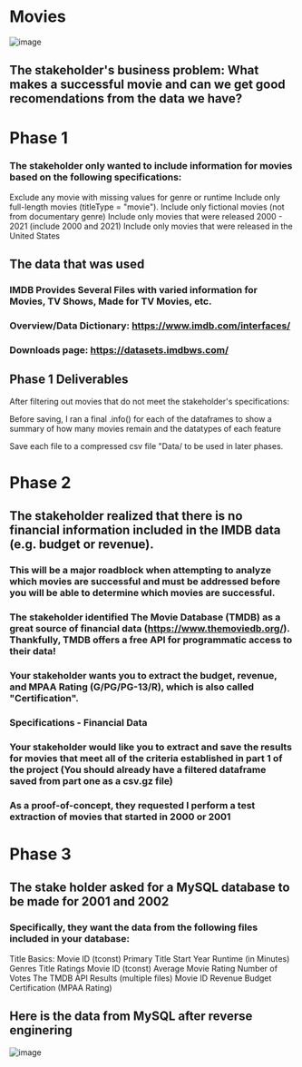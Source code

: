 # Movies

![image](https://user-images.githubusercontent.com/105470937/215615465-cefca8c6-f7cb-4900-ad9e-f08aca958ed3.png)


## The stakeholder's business problem: What makes a successful movie and can we get good recomendations from the data we have? 
 
 # Phase 1 
 
 ### The stakeholder only wanted to include information for movies based on the following specifications:

Exclude any movie with missing values for genre or runtime
Include only full-length movies (titleType = "movie").
Include only fictional movies (not from documentary genre)
Include only movies that were released 2000 - 2021 (include 2000 and 2021)
Include only movies that were released in the United States
 
 
 ## The data that was used 
 
 ### IMDB Provides Several Files with varied information for Movies, TV Shows, Made for TV Movies, etc.
### Overview/Data Dictionary: https://www.imdb.com/interfaces/
### Downloads page: https://datasets.imdbws.com/

## Phase 1 Deliverables 

After filtering out movies that do not meet the stakeholder's specifications:

Before saving, I ran a final .info() for each of the dataframes to show a summary of how many movies remain and the datatypes of each feature

Save each file to a compressed csv file "Data/ to be used in later phases. 

# Phase 2 
## The stakeholder realized that there is no financial information included in the IMDB data (e.g. budget or revenue).

### This will be a major roadblock when attempting to analyze which movies are successful and must be addressed before you will be able to determine which movies are successful.
### The stakeholder identified The Movie Database (TMDB) as a great source of financial data (https://www.themoviedb.org/). Thankfully, TMDB offers a free API for programmatic access to their data!

### Your stakeholder wants you to extract the budget, revenue, and MPAA Rating (G/PG/PG-13/R), which is also called "Certification".

### Specifications - Financial Data
### Your stakeholder would like you to extract and save the results for movies that meet all of the criteria established in part 1 of the project (You should already have a filtered dataframe saved from part one as a csv.gz file)

### As a proof-of-concept, they requested I  perform a test extraction of movies that started in 2000 or 2001

# Phase 3
## The stake holder asked for a MySQL database to be made for 2001 and 2002
### Specifically, they want the data from the following files included in your database:
Title Basics:
Movie ID (tconst)
Primary Title
Start Year
Runtime (in Minutes)
Genres
Title Ratings
Movie ID (tconst)
Average Movie Rating
Number of Votes
The TMDB API Results (multiple files)
Movie ID
Revenue
Budget
Certification (MPAA Rating)
 
 ## Here is the data from MySQL after reverse enginering
 ![image](https://user-images.githubusercontent.com/105470937/219759019-ccbac2d8-f113-4912-8c50-3b5100d3595c.png)

